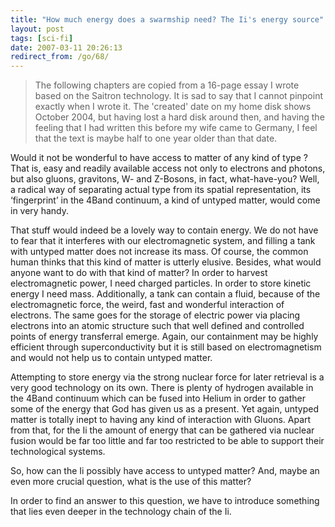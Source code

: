 ```yaml
---
title: "How much energy does a swarmship need? The Ii's energy source"
layout: post
tags: [sci-fi]
date: 2007-03-11 20:26:13
redirect_from: /go/68/
---
```



> The following chapters are copied from a 16-page essay I wrote based on the Saitron technology. It is sad to say that I cannot pinpoint exactly when I wrote it.
>The 'created' date on my home disk shows October 2004, but having lost a hard disk around then, and having the feeling that I had written this before my wife came to Germany, I feel that the text is maybe half to one year older than that date.

Would it not be wonderful to have access to matter of any kind of type ? That is, easy and readily available access not only to electrons and photons, but also gluons, gravitons, W- and Z-Bosons, in fact, what-have-you? Well, a radical way of separating actual type from its spatial representation, its ‘fingerprint’ in the 4Band  continuum, a kind of untyped matter, would come in very handy.

That stuff would indeed be a lovely way to contain energy. We do not have to fear that it interferes with our electromagnetic system, and filling a tank with untyped matter does not increase its mass. Of course, the common human thinks that this kind of matter is utterly elusive. Besides, what would anyone want to do with that kind of matter? In order to harvest electromagnetic power, I need charged particles. In order to store kinetic energy I need mass. Additionally, a tank can contain a fluid, because of the electromagnetic force, the weird, fast and wonderful interaction of electrons. The same goes for the storage of electric power via placing electrons into an atomic structure such that well defined and controlled points of energy transferral emerge. Again, our containment may be highly efficient through superconductivity but it is still based on electromagnetism and would not help us to contain untyped matter.

Attempting to store energy via the strong nuclear force for later retrieval is a very good technology on its own. There is plenty of hydrogen available in the 4Band continuum which can be fused into Helium in order to gather some of the energy that God has given us as a present. Yet again, untyped matter is totally inept to having any kind of interaction with Gluons. Apart from that, for the Ii the amount of energy that can be gathered via nuclear fusion would be far too little and far too restricted to be able to support their technological systems.

So, how can the Ii possibly have access to untyped matter? And, maybe an even more crucial question, what is the use of this matter?

In order to find an answer to this question, we have to introduce something that lies even deeper in the technology chain of the Ii. 